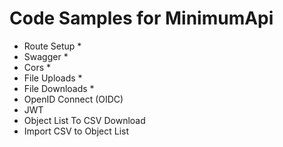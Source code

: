 # Code Samples for MinimumApi
- Route Setup *
- Swagger *
- Cors *
- File Uploads *
- File Downloads *
- OpenID Connect (OIDC)
- JWT
- Object List To CSV Download
- Import CSV to Object List

